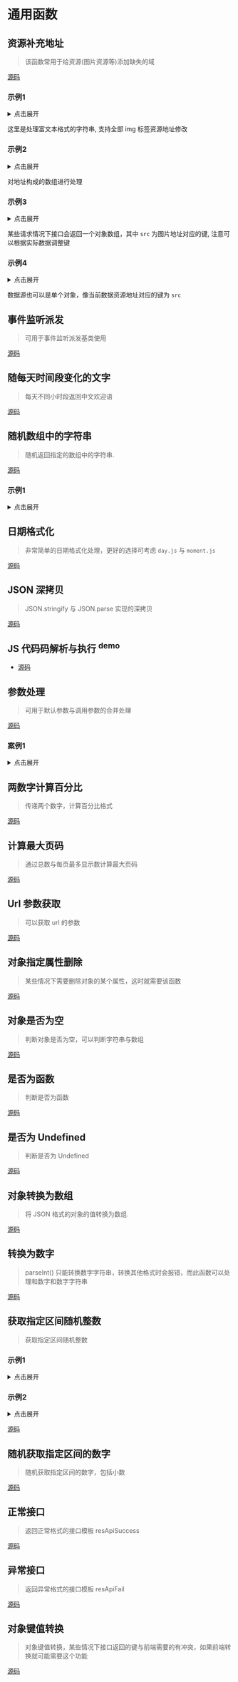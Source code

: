 # 通用函数

## 资源补充地址

> 该函数常用于给资源(图片资源等)添加缺失的域

[源码](https://github.com/Jesonhu/fu-js/blob/master/utils/addAssetsBaseUrl.js)

### 示例1

<details>
<summary>点击展开</summary>

```js
const str1 = '<img src="/aa.png" /><span>1</span><img src="/aa.png" /><span>1</span><img src="/aa.png" />';
addAssetsBaseUrl(str1, false, 'http://www.baidu.com');
// => <img src="http://www.baidu.com/aa.png" /><span>1</span><img src="http://www.baidu.com/aa.png" /><span>1</span><img src="http://www.baidu.com/aa.png" />
```
</details>

这里是处理富文本格式的字符串, 支持全部 img 标签资源地址修改

### 示例2

<details>
<summary>点击展开</summary>

```js
const arr1 = ['/a.jpg', '/b.jpg', '/c.jpg']
addAssetsBaseUrl(arr1, false, 'http://hello.com')
// => ['http://hello.com/a.jpg', 'http://hello.com/b.jpg', 'http://hello.com/c.jpg']
```
</details>

对地址构成的数组进行处理

### 示例3

<details>
<summary>点击展开</summary>

```js
const arr1 = [{src: '/a.jpg'}, {src: '/b.jpg'}, {src: '/c.jpg'}]
addAssetsBaseUrl(arr1, 'src', 'http://hello.com')
// => [{src: 'http://hello.com/a.jpg'}, {src: 'http://hello.com/b.jpg'}, {src: 'http://hello.com/c.jpg'}]
```
</details>

某些请求情况下接口会返回一个对象数组，其中 `src` 为图片地址对应的键, 注意可以根据实际数据调整键

### 示例4

<details>
<summary>点击展开</summary>

```js
const obj1 = { src: '/a.jpg' }
const s = addAssetsBaseUrl(obj1, 'src', 'http://test.com')
//=> { src: 'http://test.com/a.jpg' }
```
</details>

数据源也可以是单个对象，像当前数据资源地址对应的键为 `src`

## 事件监听派发

> 可用于事件监听派发基类使用

[源码](https://github.com/Jesonhu/fu-js/blob/master/utils/CustomEventEmitter.js)


## 随每天时间段变化的文字

> 每天不同小时段返回中文欢迎语

[源码](https://github.com/Jesonhu/fu-js/blob/master/utils/chTimeHello.js)

## 随机数组中的字符串

> 随机返回指定的数组中的字符串.

[源码](https://github.com/Jesonhu/fu-js/blob/master/utils/welcomeFromArr.js)

### 示例1

<details>
<summary>点击展开</summary>

```js
const arr = ['休息一会儿吧', '准备吃什么呢?', '我猜你可能累了']
welcomeFromArr(arr)
// => 随机数组中的内容
```

</details>


## 日期格式化

> 非常简单的日期格式化处理，更好的选择可考虑 `day.js` 与 `moment.js`

[源码](https://github.com/Jesonhu/fu-js/blob/master/utils/dateFormat.js)


## JSON 深拷贝

> JSON.stringify 与 JSON.parse 实现的深拷贝

[源码](https://github.com/Jesonhu/fu-js/blob/master/utils/deepClone.js)


## JS 代码码解析与执行 <sup>demo</sup>

+ [源码](https://github.com/Jesonhu/fu-js/blob/master/utils/executejs.js)

## 参数处理

> 可用于默认参数与调用参数的合并处理

[源码](https://github.com/Jesonhu/fu-js/blob/master/utils/extend.js)

### 案例1

<details>
<summary>点击展开</summary>

```js

```

</details>


## 两数字计算百分比

> 传递两个数字，计算百分比格式

[源码](https://github.com/Jesonhu/fu-js/blob/master/utils/getNumberPercent.js)


## 计算最大页码

> 通过总数与每页最多显示数计算最大页码

[源码](https://github.com/Jesonhu/fu-js/blob/master/utils/getPaginationPageCount.js)


## Url 参数获取

> 可以获取 url 的参数

[源码](https://github.com/Jesonhu/fu-js/blob/master/utils/getQueryParameters.js)


## 对象指定属性删除

> 某些情况下需要删除对象的某个属性，这时就需要该函数

[源码](https://github.com/Jesonhu/fu-js/blob/master/utils/hideSourceName.js)

## 对象是否为空

> 判断对象是否为空，可以判断字符串与数组

[源码](https://github.com/Jesonhu/fu-js/blob/master/utils/isEmpty.js)

## 是否为函数

> 判断是否为函数

[源码](https://github.com/Jesonhu/fu-js/blob/master/utils/isFunction.js)

## 是否为 Undefined

> 判断是否为 Undefined

[源码](https://github.com/Jesonhu/fu-js/blob/master/utils/isUndefined.js)

## 对象转换为数组

> 将 JSON 格式的对象的值转换为数组.

[源码](https://github.com/Jesonhu/fu-js/blob/master/utils/obj2Arr.js)

## 转换为数字

> parseInt() 只能转换数字字符串，转换其他格式时会报错，而此函数可以处理和数字和数字字符串

[源码](https://github.com/Jesonhu/fu-js/blob/master/utils/toInt.js)

## 获取指定区间随机整数

> 获取指定区间随机整数

### 示例1

<details>
<summary>点击展开</summary>

```js
randomIntegerNumFromRange(2, 3)
// => 2~3 直接的整数，包含 2 与 3
```

</details>

### 示例2

<details>
<summary>点击展开</summary>

```js
randomIntegerNumFromRange(2.1, 3.1)
// => 2~3 直接的整数，包含 2 与 3
```

</details>

[源码](https://github.com/Jesonhu/fu-js/blob/master/utils/randomIntegerNumFromRange.js)


## 随机获取指定区间的数字

> 随机获取指定区间的数字，包括小数

[源码](https://github.com/Jesonhu/fu-js/blob/master/utils/randomNumFromRange.js)

## 正常接口

> 返回正常格式的接口模板 resApiSuccess

[源码](https://github.com/Jesonhu/fu-js/blob/master/utils/resApiSuccess.js)

## 异常接口

> 返回异常格式的接口模板 resApiFail

[源码](https://github.com/Jesonhu/fu-js/blob/master/utils/resApiFail.js)

## 对象键值转换

> 对象键值转换，某些情况下接口返回的键与前端需要的有冲突，如果前端转换就可能需要这个功能

[源码](https://github.com/Jesonhu/fu-js/blob/master/utils/sourceNameConversion.js)